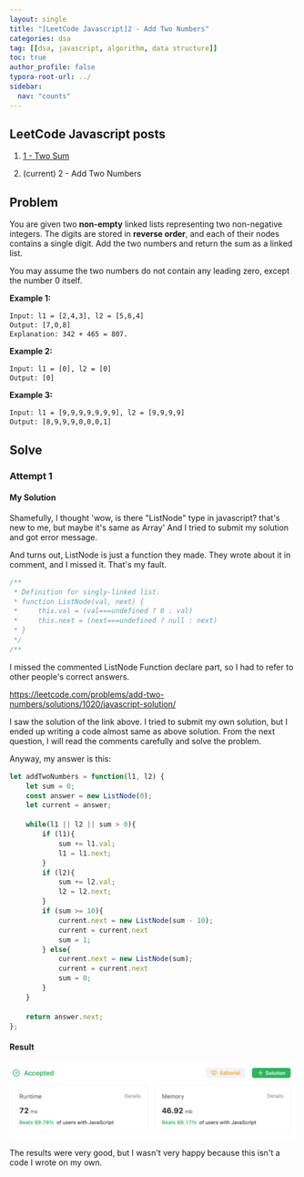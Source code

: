 ```yaml
---
layout: single
title: "[LeetCode Javascript]2 - Add Two Numbers"
categories: dsa
tag: [[dsa, javascript, algorithm, data structure]]
toc: true
author_profile: false
typora-root-url: ../
sidebar:
  nav: "counts"
---
```


<nav class="cods"><h2>LeetCode Javascript posts</h2><ol><li><a href="/dsa/LeetCode_Javascript~1_-_Two_Sum">1 - Two Sum</a></li><li><p>(current) 2 - Add Two Numbers</p></li></ol></nav>

## Problem

You are given two **non-empty** linked lists representing two non-negative integers. The digits are stored in **reverse order**, and each of their nodes contains a single digit. Add the two numbers and return the sum as a linked list.

You may assume the two numbers do not contain any leading zero, except the number 0 itself.

**Example 1:**

```
Input: l1 = [2,4,3], l2 = [5,6,4]
Output: [7,0,8]
Explanation: 342 + 465 = 807.
```

**Example 2:**

```
Input: l1 = [0], l2 = [0]
Output: [0]
```

**Example 3:**

```
Input: l1 = [9,9,9,9,9,9,9], l2 = [9,9,9,9]
Output: [8,9,9,9,0,0,0,1]
```



## Solve 

### Attempt 1

#### My Solution

Shamefully, I thought 'wow, is there "ListNode" type in javascript? that's new to me, but maybe it's same as Array'
And I tried to submit my solution and got error message.

And turns out, ListNode is just a function they made.
They wrote about it in comment, and I missed it. 
That's my fault.

```javascript
/**
 * Definition for singly-linked list.
 * function ListNode(val, next) {
 *     this.val = (val===undefined ? 0 : val)
 *     this.next = (next===undefined ? null : next)
 * }
 */
/**
```

I missed the commented ListNode Function declare part, so I had to refer to other people's correct answers.

https://leetcode.com/problems/add-two-numbers/solutions/1020/javascript-solution/

I saw the solution of the link above.
I tried to submit my own solution, but I ended up writing a code almost same as above solution.
From the next question, I will read the comments carefully and solve the problem.

Anyway, my answer is this:

```javascript
let addTwoNumbers = function(l1, l2) {
    let sum = 0;
    const answer = new ListNode(0);
    let current = answer;

    while(l1 || l2 || sum > 0){
        if (l1){
            sum += l1.val;
            l1 = l1.next;
        }
        if (l2){
            sum += l2.val;
            l2 = l2.next;
        }
        if (sum >= 10){
            current.next = new ListNode(sum - 10);
            current = current.next
            sum = 1;
        } else{
            current.next = new ListNode(sum);
            current = current.next
            sum = 0;
        }
    }

    return answer.next;
};
```



#### Result

![image-20230731205751610](/images/typora/image-20230731205751610.png)

The results were very good, but I wasn't very happy because this isn't a code I wrote on my own.
